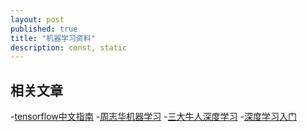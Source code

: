 ```yaml
---
layout: post
published: true
title: "机器学习资料"
description: const, static
---
```

## 相关文章
-[tensorflow中文指南](https://github.com/jikexueyuanwiki/tensorflow-zh )
-[周志华机器学习](http://download.csdn.net/download/swlyzju/9654249)
-[三大牛人深度学习](https://github.com/exacity/deeplearningbook-chinese/releases)
-[深度学习入门](https://www.zybuluo.com/hanbingtao/note/581764)
